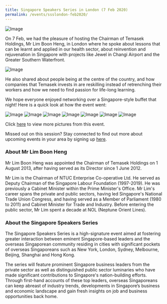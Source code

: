 ```yaml
---
title: Singapore Speakers Series in London (7 Feb 2020)
permalink: /events/ssslondon-feb2020/
---
```


![Image](/images/events/SSS/2020-london/london1.jpeg)

On 7 Feb, we had the pleasure of hosting the Chairman of Temasek Holdings, Mr Lim Boon Heng, in London where he spoke about lessons that can be learnt and applied in our health sector, about reinvention and rejuvenation in Singapore with projects like Jewel in Changi Airport and the Greater Southern Waterfront. 

![Image](/images/events/SSS/2020-london/london2.jpeg)

He also shared about people being at the centre of the country, and how companies that Temasek invests in are reskilling instead of retrenching their workers and how we need to find passion for life-long learning. 

We hope everyone enjoyed networking over a Singapore-style buffet that night! Here is a quick look at how the event went:

![Image](/images/events/SSS/2020-london/london3.jpg)
![Image](/images/events/SSS/2020-london/london4.jpg)
![Image](/images/events/SSS/2020-london/london5.jpg)
![Image](/images/events/SSS/2020-london/london6.jpg)
![Image](/images/events/SSS/2020-london/london7.jpg)
![Image](/images/events/SSS/2020-london/london8.jpg)
![Image](/images/events/SSS/2020-london/london9.jpg)

Click [here](https://www.facebook.com/media/set/?set=a.3316705278357591&type=3) to view more pictures from this event.

Missed out on this session? Stay connected to find out more about upcoming events in your area by signing up [here](https://go.gov.sg/sgnsignup). 

### About Mr Lim Boon Heng

Mr Lim Boon Heng was appointed the Chairman of Temasek Holdings on 1 August 2013, after having served as its Director since 1 June 2012.

Mr Lim is the Chairman of NTUC Enterprise Co-operative Ltd. He served as Deputy Chairman of the Singapore Labour Foundation (1997-2019). He was previously a Cabinet Minister within the Prime Minister's Office. Mr Lim's career spans the private and public sectors, having led Singapore's National Trade Union Congress, and having served as a Member of Parliament (1980 to 2011) and Cabinet Minister for Trade and Industry. Before entering the public sector, Mr Lim spent a decade at NOL (Neptune Orient Lines).

### About the Singapore Speakers Series

The Singapore Speakers Series is a high-signature event aimed at fostering greater interaction between eminent Singapore-based leaders and the overseas Singaporean community residing in cities with significant pockets of overseas Singaporeans such as New York, London, Sydney, Melbourne, Beijing, Shanghai and Hong Kong.

The series will feature prominent Singapore business leaders from the private sector as well as distinguished public sector luminaries who have made significant contributions to Singapore's nation-building efforts. Through first-hand accounts of these top leaders, overseas Singaporeans can keep abreast of industry trends, developments in Singapore’s business and economic landscape and gain fresh insights on job and business opportunities back home.
